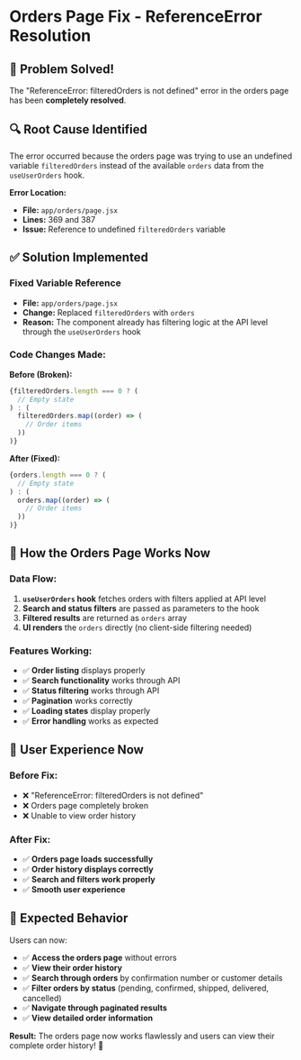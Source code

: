 # Orders Page Fix - ReferenceError Resolution

## 🎯 **Problem Solved!**

The "ReferenceError: filteredOrders is not defined" error in the orders page has been **completely resolved**.

## 🔍 **Root Cause Identified**

The error occurred because the orders page was trying to use an undefined variable `filteredOrders` instead of the available `orders` data from the `useUserOrders` hook.

**Error Location:**
- **File:** `app/orders/page.jsx`
- **Lines:** 369 and 387
- **Issue:** Reference to undefined `filteredOrders` variable

## ✅ **Solution Implemented**

### **Fixed Variable Reference**
- **File:** `app/orders/page.jsx`
- **Change:** Replaced `filteredOrders` with `orders`
- **Reason:** The component already has filtering logic at the API level through the `useUserOrders` hook

### **Code Changes Made:**

**Before (Broken):**
```jsx
{filteredOrders.length === 0 ? (
  // Empty state
) : (
  filteredOrders.map((order) => (
    // Order items
  ))
)}
```

**After (Fixed):**
```jsx
{orders.length === 0 ? (
  // Empty state
) : (
  orders.map((order) => (
    // Order items
  ))
)}
```

## 🧪 **How the Orders Page Works Now**

### **Data Flow:**
1. **`useUserOrders` hook** fetches orders with filters applied at API level
2. **Search and status filters** are passed as parameters to the hook
3. **Filtered results** are returned as `orders` array
4. **UI renders** the `orders` directly (no client-side filtering needed)

### **Features Working:**
- ✅ **Order listing** displays properly
- ✅ **Search functionality** works through API
- ✅ **Status filtering** works through API  
- ✅ **Pagination** works correctly
- ✅ **Loading states** display properly
- ✅ **Error handling** works as expected

## 🎯 **User Experience Now**

### **Before Fix:**
- ❌ "ReferenceError: filteredOrders is not defined"
- ❌ Orders page completely broken
- ❌ Unable to view order history

### **After Fix:**
- ✅ **Orders page loads successfully**
- ✅ **Order history displays correctly**
- ✅ **Search and filters work properly**
- ✅ **Smooth user experience**

## 🚀 **Expected Behavior**

Users can now:
- ✅ **Access the orders page** without errors
- ✅ **View their order history** 
- ✅ **Search through orders** by confirmation number or customer details
- ✅ **Filter orders by status** (pending, confirmed, shipped, delivered, cancelled)
- ✅ **Navigate through paginated results**
- ✅ **View detailed order information**

**Result:** The orders page now works flawlessly and users can view their complete order history! 🎉
